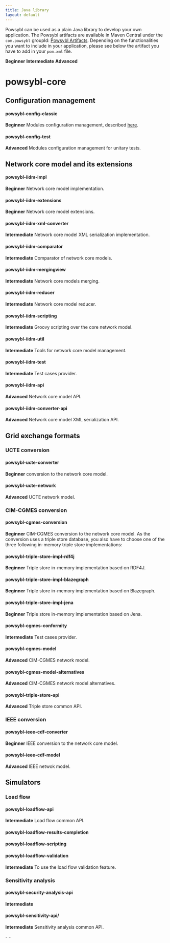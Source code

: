 ```yaml
---
title: Java library
layout: default
---
```


Powsybl can be used as a plain Java library to develop your own application. The Powsybl artifacts are available in Maven Central under the `com.powsybl` groupId: [Powsybl Artifacts](https://repo.maven.apache.org/maven2/com/powsybl/). Depending on the functionalities you want to include in your application, please see below the artifact you have to add in your `pom.xml` file.

**Beginner**
**Intermediate**
**Advanced**

# powsybl-core

## Configuration management

#### powsybl-config-classic
**Beginner**  Modules configuration management, described [here](../configuration).
#### powsybl-config-test
**Advanced** Modules configuration management for unitary tests.

## Network core model and its extensions

#### powsybl-iidm-impl
**Beginner** Network core model implementation.
####  powsybl-iidm-extensions
**Beginner** Network core model extensions.
#### powsybl-iidm-xml-converter
**Intermediate** Network core model XML serialization implementation.
#### powsybl-iidm-comparator
**Intermediate** Comparator of network core models.
#### powsybl-iidm-mergingview
**Intermediate** Network core models merging.
#### powsybl-iidm-reducer
**Intermediate** Network core model reducer.
#### powsybl-iidm-scripting
**Intermediate** Groovy scripting over the core network model.
#### powsybl-iidm-util
**Intermediate** Tools for network core model management.
#### powsybl-iidm-test
**Intermediate** Test cases provider.
#### powsybl-iidm-api
**Advanced** Network core model API.
#### powsybl-iidm-converter-api
**Advanced** Network core model XML serialization API.

## Grid exchange formats

### UCTE conversion

#### powsybl-ucte-converter
**Beginner** conversion to the network core model.
#### powsybl-ucte-network
**Advanced** UCTE network model.

### CIM-CGMES conversion

#### powsybl-cgmes-conversion
**Beginner** CIM-CGMES conversion to the network core model.
As the conversion uses a triple store database, you also have to choose one of the three following in-memory triple store implementations:
#### powsybl-triple-store-impl-rdf4j
**Beginner** Triple store in-memory implementation based on RDF4J.
#### powsybl-triple-store-impl-blazegraph
**Beginner** Triple store in-memory implementation based on Blazegraph.
#### powsybl-triple-store-impl-jena
**Beginner** Triple store in-memory implementation based on Jena.
#### powsybl-cgmes-conformity
**Intermediate** Test cases provider.
#### powsybl-cgmes-model
**Advanced** CIM-CGMES network model.
#### powsybl-cgmes-model-alternatives
**Advanced** CIM-CGMES network model alternatives.
#### powsybl-triple-store-api
**Advanced** Triple store common API.

### IEEE conversion

#### powsybl-ieee-cdf-converter
**Beginner** IEEE conversion to the network core model.
#### powsybl-ieee-cdf-model
**Advanced** IEEE netwok model.

## Simulators

### Load flow

#### powsybl-loadflow-api
**Intermediate** Load flow common API.
#### powsybl-loadflow-results-completion
#### powsybl-loadflow-scripting
#### powsybl-loadflow-validation
**Intermediate** To use the load flow validation feature.

### Sensitivity analysis

#### powsybl-security-analysis-api
**Intermediate**

#### powsybl-sensitivity-api/
**Intermediate** Sensitivity analysis common API.

<!-- ### powsybl-simulation-api/

### Computation
powsybl-computation/
powsybl-computation-local/

powsybl-dsl/

### Action
powsybl-action-dsl/
powsybl-action-dsl-spi/
powsybl-action-simulator/
powsybl-action-util/

### contingency
powsybl-contingency/
powsybl-contingency-api/
powsybl-contingency-dsl/

### Times series
powsybl-time-series-api/

### Other
powsybl-commons/
powsybl-tools/
powsybl-distribution-core/

powsybl-cim-anonymiser/                                          -         -      
powsybl-entsoe-util/-->                                             -         -      
